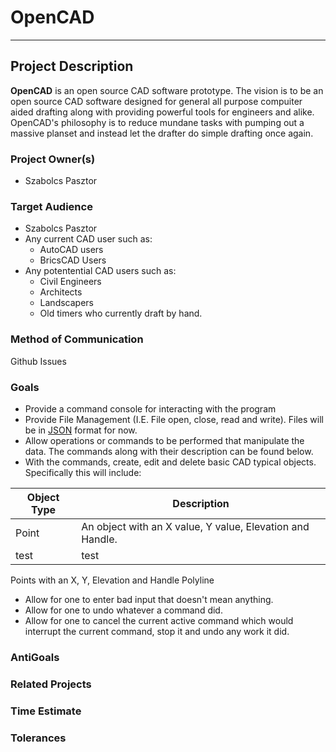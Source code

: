 # OpenCAD
---
## Project Description
**OpenCAD** is an open source CAD software prototype. The vision is to be an open source CAD software designed for general all purpose compuiter aided drafting along with providing powerful tools for engineers and alike. OpenCAD's philosophy is to reduce mundane tasks with pumping out a massive planset and instead let the drafter do simple drafting once again.

### Project Owner(s)
* Szabolcs Pasztor

### Target Audience
* Szabolcs Pasztor
* Any current CAD user such as:
    * AutoCAD users
    * BricsCAD Users
* Any potentential CAD users such as:
    * Civil Engineers
    * Architects
    * Landscapers
    * Old timers who currently draft by hand.

### Method of Communication
Github Issues
### Goals
* Provide a command console for interacting with the program
* Provide File Management (I.E. File open, close, read and write). Files will be in [JSON](http://www.w3schools.com/json/) format for now.
* Allow operations or commands to be performed that manipulate the data. The commands along with their description can be found below.
* With the commands, create, edit and delete basic CAD typical objects. Specifically this will include:

| Object Type | Description |
| ----------- | ----------- |
| Point       | An object with an X value, Y value, Elevation and Handle. |
| test | test|

 Points with an X, Y, Elevation and Handle Polyline
 
* Allow for one to enter bad input that doesn't mean anything.
* Allow for one to undo whatever a command did.
* Allow for one to cancel the current active command which would interrupt the current command, stop it and undo any work it did.

### AntiGoals
### Related Projects
### Time Estimate
### Tolerances